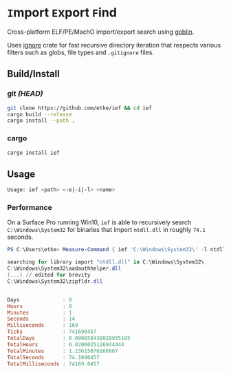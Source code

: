 # `I`mport `E`xport `F`ind

Cross-platform ELF/PE/MachO import/export search using [goblin](https://docs.rs/goblin).

Uses [ignore](https://docs.rs/ignore) crate for fast recursive directory iteration that respects various filters such as globs, file types and `.gitignore` files.

## Build/Install

### git *(HEAD)*

```sh
git clone https://github.com/etke/ief && cd ief
cargo build --release
cargo install --path .
```

### cargo

```sh
cargo install ief
```

## Usage

```sh
Usage: ief <path> <-e|-i|-l> <name>
```

### Performance

On a Surface Pro running Win10, `ief` is able to recursively search `C:\Windows\System32` for binaries that import `ntdll.dll` in roughly `74.1` seconds.

```powershell
PS C:\Users\etke> Measure-Command { ief 'C:\Windows\System32\' -l ntdll.dll | Out-Host }

searching for library import "ntdll.dll" in C:\Windows\System32\
C:\Windows\System32\aadauthhelper.dll
(...) // edited for brevity
C:\Windows\System32\zipfldr.dll


Days              : 0
Hours             : 0
Minutes           : 1
Seconds           : 14
Milliseconds      : 169
Ticks             : 741690457
TotalDays         : 0.000858438028935185
TotalHours        : 0.0206025126944444
TotalMinutes      : 1.23615076166667
TotalSeconds      : 74.1690457
TotalMilliseconds : 74169.0457
```
